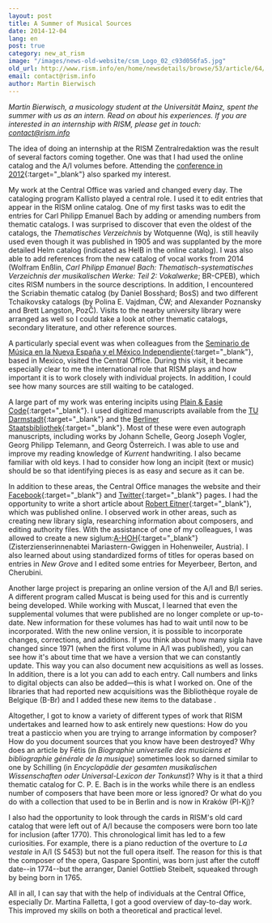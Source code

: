 ```yaml
---
layout: post
title: A Summer of Musical Sources
date: 2014-12-04
lang: en
post: true
category: new_at_rism
image: "/images/news-old-website/csm_Logo_02_c93d056fa5.jpg"
old_url: http://www.rism.info/en/home/newsdetails/browse/53/article/64/a-summer-of-musical-sources.html
email: contact@rism.info
author: Martin Bierwisch
---
```


_Martin Bierwisch, a musicology student at the Universität Mainz, spent the summer with us as an intern. Read on about his experiences. If you are interested in an internship with RISM, please get in touch: [contact@rism.info](mailto:contact@rism.info)_


The idea of doing an internship at the RISM Zentralredaktion was the result of several factors coming together. One was that I had used the online catalog and the A/I volumes before. Attending the [conference in 2012](/publications/conferences/conference-2012.html){:target="_blank"} also sparked my interest.


My work at the Central Office was varied and changed every day. The cataloging program Kallisto played a central role. I used it to edit entries that appear in the RISM online catalog. One of my first tasks was to edit the entries for Carl Philipp Emanuel Bach by adding or amending numbers from thematic catalogs. I was surprised to discover that even the oldest of the catalogs, the _Thematisches Verzeichnis_ by Wotquenne (Wq), is still heavily used even though it was published in 1905 and was supplanted by the more detailed Helm catalog (indicated as HelB in the online catalog). I was also able to add references from the new catalog of vocal works from 2014 (Wolfram Enßlin, _Carl Philipp Emanuel Bach: Thematisch-systematisches Verzeichnis der musikalischen Werke: Teil 2: Vokalwerke_; BR-CPEB), which cites RISM numbers in the source descriptions. In addition, I encountered the Scriabin thematic catalog (by Daniel Bosshard; BosS) and two different Tchaikovsky catalogs (by Polina E. Vajdman, ČW; and Alexander Poznansky and Brett Langston, PozČ). Visits to the nearby university library were arranged as well so I could take a look at other thematic catalogs, secondary literature, and other reference sources.


A particularly special event was when colleagues from the [Seminario de Música en la Nueva España y el México Independiente](http://musicat.unam.mx/v2013/index.html){:target="_blank"}, based in Mexico, visited the Central Office. During this visit, it became especially clear to me the international role that RISM plays and how important it is to work closely with individual projects. In addition, I could see how many sources are still waiting to be cataloged.


A large part of my work was entering incipits using [Plain & Easie Code](http://www.iaml.info/activities/projects/plain_and_easy_code){:target="_blank"}. I used digitized manuscripts available from the [TU Darmstadt](http://tudigit.ulb.tu-darmstadt.de/show/sammlung23){:target="_blank"} and the [Berliner Staatsbibliothek](http://digital.staatsbibliothek-berlin.de/suche/?DC=musiknoten){:target="_blank"}. Most of these were even autograph manuscripts, including works by Johann Schelle, Georg Joseph Vogler, Georg Philipp Telemann, and Georg Österreich. I was able to use and improve my reading knowledge of _Kurrent_ handwriting. I also became familiar with old keys. I had to consider how long an incipit (text or music) should be so that identifying pieces is as easy and secure as it can be.


In addition to these areas, the Central Office manages the website and their [Facebook](https://www.facebook.com/RISM.info){:target="_blank"} and [Twitter](https://twitter.com/RISM_music){:target="_blank"} pages. I had the opportunity to write a short article about [Robert Eitner](/rism_a_z/2014/09/29/robert-eitner.html){:target="_blank"}, which was published online. I observed work in other areas, such as creating new library sigla, researching information about composers, and editing authority files. With the assistance of one of my colleagues, I was allowed to create a new siglum:[A-HOH](http://www.mariastern-gwiggen.at/){:target="_blank"} (Zisterzienserinnenabtei Mariastern-Gwiggen in Hohenweiler, Austria). I also learned about using standardized forms of titles for operas based on entries in _New Grove_ and I edited some entries for Meyerbeer, Berton, and Cherubini.


Another large project is preparing an online version of the A/I and B/I series. A different program called Muscat is being used for this and is currently being developed. While working with Muscat, I learned that even the supplemental volumes that were published are no longer complete or up-to-date. New information for these volumes has had to wait until now to be incorporated. With the new online version, it is possible to incorporate changes, corrections, and additions. If you think about how many sigla have changed since 1971 (when the first volume in A/I was published), you can see how it's about time that we have a version that we can constantly update. This way you can also document new acquisitions as well as losses. In addition, there is a lot you can add to each entry. Call numbers and links to digital objects can also be added—this is what I worked on. One of the libraries that had reported new acquisitions was the Bibliothèque royale de Belgique (B-Br) and I added these new items to the database .


Altogether, I got to know a variety of different types of work that RISM undertakes and learned how to ask entirely new questions: How do you treat a pasticcio when you are trying to arrange information by composer? How do you document sources that you know have been destroyed? Why does an article by Fétis (in _Biographie universelle des musiciens et bibliographie générale de la musique_) sometimes look so darned similar to one by Schilling (in _Encyclopädie der gesamten musikalischen Wissenschaften oder Universal-Lexicon der Tonkunst_)? Why is it that a third thematic catalog for C. P. E. Bach is in the works while there is an endless number of composers that have been more or less ignored? Or what do you do with a collection that used to be in Berlin and is now in Kraków (Pl-Kj)?

I also had the opportunity to look through the cards in RISM's old card catalog that were left out of A/I because the composers were born too late for inclusion (after 1770). This chronological limit has led to a few curiosities. For example, there is a piano reduction of the overture to _La vestale_ in A/I (S 5453) but not the full opera itself. The reason for this is that the composer of the opera, Gaspare Spontini, was born just after the cutoff date--in 1774--but the arranger, Daniel Gottlieb Steibelt, squeaked through by being born in 1765.


All in all, I can say that with the help of individuals at the Central Office, especially Dr. Martina Falletta, I got a good overview of day-to-day work. This improved my skills on both a theoretical and practical level.
